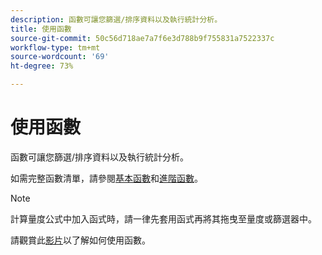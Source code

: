 ```yaml
---
description: 函數可讓您篩選/排序資料以及執行統計分析。
title: 使用函數
source-git-commit: 50c56d718ae7a7f6e3d788b9f755831a7522337c
workflow-type: tm+mt
source-wordcount: '69'
ht-degree: 73%

---
```


# 使用函數

函數可讓您篩選/排序資料以及執行統計分析。

如需完整函數清單，請參閱[基本函數](/help/components/calc-metrics/cm-functions.md)和[進階函數](/help/components/calc-metrics/cm-adv-functions.md)。

>[!NOTE]
>
>計算量度公式中加入函式時，請一律先套用函式再將其拖曳至量度或篩選器中。

請觀賞此[影片](https://youtu.be/SSyWvomnewI)以了解如何使用函數。
